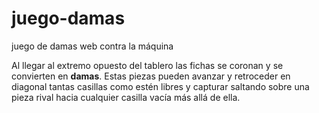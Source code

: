 # juego-damas
juego de damas web contra la máquina

Al llegar al extremo opuesto del tablero las fichas se coronan y se
convierten en **damas**. Estas piezas pueden avanzar y retroceder en
diagonal tantas casillas como estén libres y capturar saltando sobre una
pieza rival hacia cualquier casilla vacía más allá de ella.
